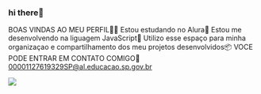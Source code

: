### hi there👊
BOAS VINDAS AO MEU PERFIL🖤🖤
Estou estudando no Alura🥇
Estou me desenvolvendo na liguagem JavaScript🤪
Utilizo esse espaço para minha organizaçao e compartilhamento dos meu projetos desenvolvidos📦
VOCE PODE ENTRAR EM CONTATO COMIGO🐻
00001127619329SP@al.educacao.sp.gov.br

![](https://tenor.com/pt-BR/view/funny-dogs-cute-smile-gif-10222299)

